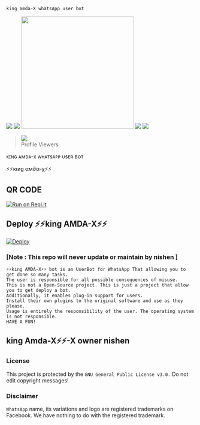      


    king amda-X whatsApp user bot



<img src= "https://camo.githubusercontent.com/71b837571c48af3aa60a73dbc9d5936aa359d78efbfa8a6743cbbbc16b80ef4d/68747470733a2f2f63646e2e646973636f72646170702e636f6d2f6174746163686d656e74732f3830353930323039333930363630383138362f3830353931333937323533353539303932322f74656e6f722e676966"/>




<img src= "https://camo.githubusercontent.com/71b837571c48af3aa60a73dbc9d5936aa359d78efbfa8a6743cbbbc16b80ef4d/68747470733a2f2f63646e2e646973636f72646170702e636f6d2f6174746163686d656e74732f3830353930323039333930363630383138362f3830353931333937323533353539303932322f74656e6f722e676966"/>






<img src="https://i.ibb.co/mC4F1T3/Photo-1859807427.jpg" width="300" height="300">



     
    
     
 








<img src= "https://camo.githubusercontent.com/71b837571c48af3aa60a73dbc9d5936aa359d78efbfa8a6743cbbbc16b80ef4d/68747470733a2f2f63646e2e646973636f72646170702e636f6d2f6174746163686d656e74732f3830353930323039333930363630383138362f3830353931333937323533353539303932322f74656e6f722e676966"/>


<img src= "https://camo.githubusercontent.com/71b837571c48af3aa60a73dbc9d5936aa359d78efbfa8a6743cbbbc16b80ef4d/68747470733a2f2f63646e2e646973636f72646170702e636f6d2f6174746163686d656e74732f3830353930323039333930363630383138362f3830353931333937323533353539303932322f74656e6f722e676966"/>











><img src="https://github.com/NishNishendanidu/" /><br>Profile Viewers</div>












ᴋɪɴɢ ᴀᴍᴅᴀ-x ᴡʜᴀᴛsᴀᴘᴘ ᴜsᴇʀ ʙᴏᴛ


  

   



⚡⚡кιиg αм∂α-χ⚡⚡</h1>



## QR CODE

[![Run on Repl.it](https://repl.it/badge/github/quiec/whatsasena)](https://replit.com/@NishenDanidu1/king-AMDA-X#package.json)
## Deploy ⚡⚡king AMDA-X⚡⚡
[![Deploy](https://www.herokucdn.com/deploy/button.svg)](https://dashboard.heroku.com/new?template=https://github.com/NishNishendanidu/botwhatsapp.git)

### [Note : This repo will never update or maintain by nishen ]
 

	

	
	

	
	
	
	
	
	
	
	
	
	
	
  
    

  
  
  
 


```
⚡⚡king AMDA-X⚡⚡ bot is an UserBot for WhatsApp That allowing you to get done so many tasks.
The user is responsible for all possible consequences of misuse.
This is not a Open-Source project. This is just a project that allow you to get deploy a bot.
Additionally, it enables plug-in support for users.
Install their own plugins to the original software and use as they please.
Usage is entirely the responsibility of the user. The operating system is not responsible.
HAVE A FUN!
```

## king Amda-X⚡⚡-X owner nishen 


										
											
### License
This project is protected by the `GNU General Public License v3.0.`
Do not edit copyright messages!

### Disclaimer
`WhatsApp` name, its variations and logo are registered trademarks on Facebook. We have nothing to do with the registered trademark.

	

												
													
	

													
													
													
													
													
